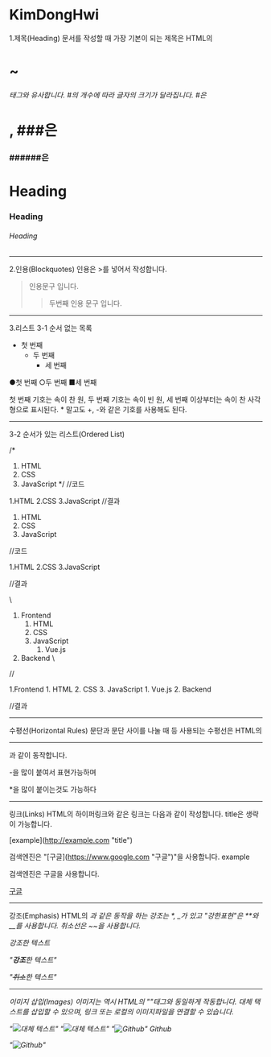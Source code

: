 # KimDongHwi

1.제목(Heading)
문서를 작성할 때 가장 기본이 되는 제목은 HTML의 <h1>~<h6> 태그와 유사합니다. #의 개수에 따라 글자의 크기가 달라집니다. 
#은 <h1>, ###은 <h3> ######은 <h6> 

# Heading
### Heading
###### Heading


---------------------------------------


2.인용(Blockquotes)
인용은 >를 넣어서 작성합니다.


> 인용문구 입니다.
>> 두번째 인용 문구 입니다.

---------------------------------------

3.리스트
3-1 순서 없는 목록
* 첫 번째
    * 두 번째
      * 세 번째
      
      
●첫 번째
    ○두 번째
      ■세 번째
      
      
첫 번째 기호는 속이 찬 원, 두 번째 기호는 속이 빈 원, 세 번째 이상부터는 속이 찬 사각형으로 표시된다. * 말고도 +, -와 같은 기호를 사용해도 된다.



---------------------------------------


3-2
순서가 있는 리스트(Ordered List)


/*
1. HTML
2. CSS
3. JavaScript
*/
//코드



1.HTML
2.CSS
3.JavaScript
//결과



1. HTML
1. CSS
1. JavaScript



//코드



1.HTML
2.CSS
3.JavaScript



//결과

\
1. Frontend
    1. HTML
    2. CSS
    3. JavaScript
        1. Vue.js
2. Backend
\

//



1.Frontend
    1. HTML
    2. CSS
    3. JavaScript
        1. Vue.js
2. Backend



//결과


---------------------------------------

수평선(Horizontal Rules)
문단과 문단 사이를 나눌 때 등 사용되는 수평선은 HTML의 <hr />과 같이 동작합니다.

-을 많이 붙여서 표현가능하며

*을 많이 붙이는것도 가능하다

---------------------------------------


링크(Links)
HTML의 하이퍼링크와 같은 링크는 다음과 같이 작성합니다. title은 생략이 가능합니다.

\[example](http://example.com "title")

검색엔진은 "[구글]\(https://www.google.com "구글")"을 사용합니다.
example

검색엔진은 구글을 사용합니다.

[구글](https://www.google.com "구글")

---------------------------------------


강조(Emphasis)
HTML의 <em>과 같은 동작을 하는 강조는 *, _가 있고 "강한표현"은 **와 __를 사용합니다. 취소선은 ~~을 사용합니다.

*강조*한 텍스트  


"**강조**한 텍스트"


"~~취소~~한 텍스트"


---------------------------------------



이미지 삽입(Images)
이미지는 역시 HTML의 "<img>"태그와 동일하게 작동합니다. 대체 택스트를 삽입할 수 있으며, 링크 또는 로컬의 이미지파일을 연결할 수 있습니다.

"![대체 텍스트](/경로/example.jpg)"
"![대체 텍스트](링크)"
"![Github](./public/img/3/github.png)"
Github

"![Github](http://cfs7.tistory.com/upload_control/download.blog?fhandle=YmxvZzgyMzM1QGZzNy50aXN0b3J5LmNvbTovYXR0YWNoLzAvMDYwMDAwMDAwMDAwLmpwZw%3D%3D)"

